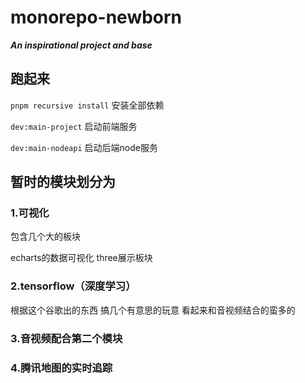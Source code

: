 # monorepo-newborn
***An inspirational project and base***

## 跑起来

`pnpm recursive install`		安装全部依赖

`dev:main-project`					启动前端服务

`dev:main-nodeapi`					启动后端node服务

## 暂时的模块划分为

### 1.可视化

包含几个大的板块 

echarts的数据可视化 
three展示板块

### 2.tensorflow（深度学习）

根据这个谷歌出的东西 搞几个有意思的玩意 看起来和音视频结合的蛮多的

### 3.音视频配合第二个模块

### 4.腾讯地图的实时追踪
